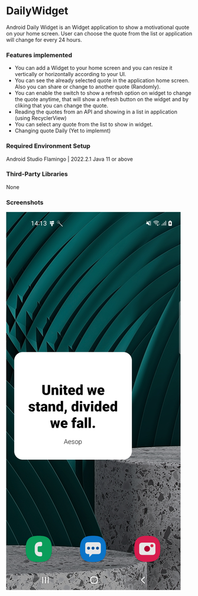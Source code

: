 # DailyWidget
Android Daily Widget is an Widget application to show a motivational quote on your home screen. User can choose the quote from the list or application will change for every 24 hours.

### Features implemented
* You can add a Widget to your home screen and you can resize it vertically or horizontally according to your UI.
* You can see the already selected quote in the application home screen. Also you can share or change to another quote (Randomly).
* You can enable the switch to show a refresh option on widget to change the quote anytime, that will show a refresh button on the widget and by cliking that you can change the quote.
* Reading the quotes from an API and showing in a list in application (using RecyclerView)
* You can select any quote from the list to show in widget.
* Changing quote Daily (Yet to implemnt)

### Required Environment Setup
Android Studio Flamingo | 2022.2.1
Java 11 or above

### Third-Party Libraries
None

### Screenshots
![Home Screen](https://github.com/SalaSuresh/DailyWidget/blob/main/screens/Screenshot_1.png?raw=true)
